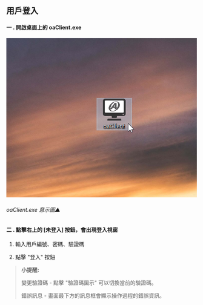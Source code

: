 ## 用戶登入

#### 一 . 開啟桌面上的 oaClient.exe

![oaClient.exe 意示圖▲](../assets/oaclient.png)

###### oaClient.exe 意示圖▲

#### 二 . 點擊右上的 [未登入] 按鈕，會出現登入視窗

1. 輸入用戶編號、密碼、驗證碼

2. 點擊 "登入" 按鈕

> **小提醒:** 
>
> 變更驗證碼 - 點擊 "驗證碼圖示" 可以切換當前的驗證碼。
>
> 錯誤訊息 - 畫面最下方的訊息框會顯示操作過程的錯誤資訊。

